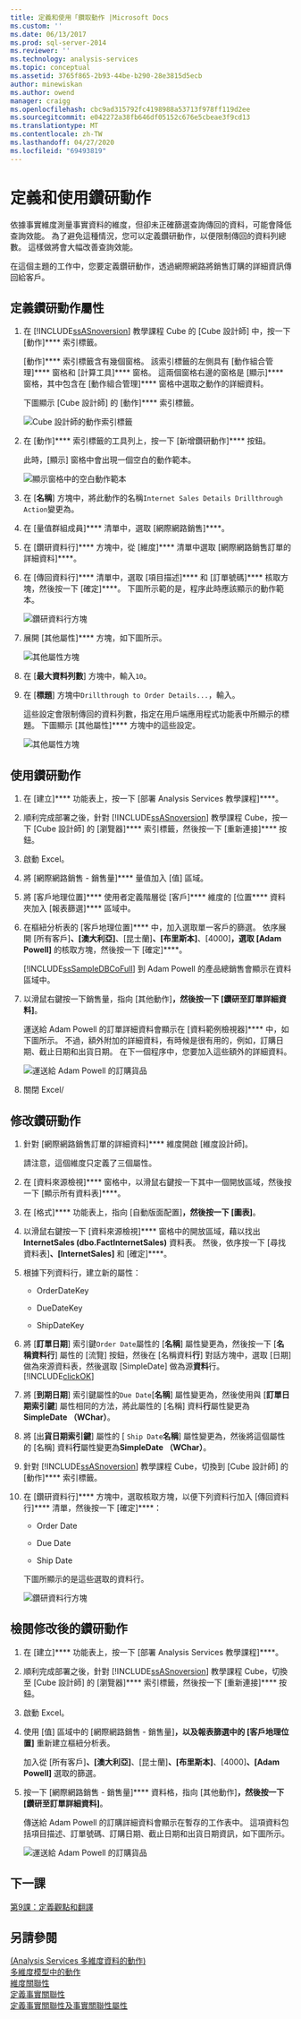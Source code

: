 ```yaml
---
title: 定義和使用「鑽取動作 |Microsoft Docs
ms.custom: ''
ms.date: 06/13/2017
ms.prod: sql-server-2014
ms.reviewer: ''
ms.technology: analysis-services
ms.topic: conceptual
ms.assetid: 3765f865-2b93-44be-b290-28e3815d5ecb
author: minewiskan
ms.author: owend
manager: craigg
ms.openlocfilehash: cbc9ad315792fc4198988a53713f978ff119d2ee
ms.sourcegitcommit: e042272a38fb646df05152c676e5cbeae3f9cd13
ms.translationtype: MT
ms.contentlocale: zh-TW
ms.lasthandoff: 04/27/2020
ms.locfileid: "69493819"
---
```

# <a name="defining-and-using-a-drillthrough-action"></a>定義和使用鑽研動作
  依據事實維度測量事實資料的維度，但卻未正確篩選查詢傳回的資料，可能會降低查詢效能。 為了避免這種情況，您可以定義鑽研動作，以便限制傳回的資料列總數。 這樣做將會大幅改善查詢效能。  
  
 在這個主題的工作中，您要定義鑽研動作，透過網際網路將銷售訂購的詳細資訊傳回給客戶。  
  
## <a name="defining-the-drillthrough-action-properties"></a>定義鑽研動作屬性  
  
1.  在 [!INCLUDE[ssASnoversion](../includes/ssasnoversion-md.md)] 教學課程 Cube 的 [Cube 設計師] 中，按一下 [動作]**** 索引標籤。  
  
     [動作]**** 索引標籤含有幾個窗格。 該索引標籤的左側具有 [動作組合管理]**** 窗格和 [計算工具]**** 窗格。 這兩個窗格右邊的窗格是 [顯示]**** 窗格，其中包含在 [動作組合管理]**** 窗格中選取之動作的詳細資料。  
  
     下圖顯示 [Cube 設計師] 的 [動作]**** 索引標籤。  
  
     ![Cube 設計師的動作索引標籤](../../2014/tutorials/media/l8-action1.gif "Cube 設計師的動作索引標籤")  
  
2.  在 [動作]**** 索引標籤的工具列上，按一下 [新增鑽研動作]**** 按鈕。  
  
     此時，[顯示] 窗格中會出現一個空白的動作範本。  
  
     ![顯示窗格中的空白動作範本](../../2014/tutorials/media/l8-action2.gif "顯示窗格中的空白動作範本")  
  
3.  在 [**名稱**] 方塊中，將此動作的名稱`Internet Sales Details Drillthrough Action`變更為。  
  
4.  在 [量值群組成員]**** 清單中，選取 [網際網路銷售]****。  
  
5.  在 [鑽研資料行]**** 方塊中，從 [維度]**** 清單中選取 [網際網路銷售訂單的詳細資料]****。  
  
6.  在 [傳回資料行]**** 清單中，選取 [項目描述]**** 和 [訂單號碼]**** 核取方塊，然後按一下 [確定]****。 下圖所示範的是，程序此時應該顯示的動作範本。  
  
     ![鑽研資料行方塊](../../2014/tutorials/media/l8-action3.gif "鑽研資料行方塊")  
  
7.  展開 [其他屬性]**** 方塊，如下圖所示。  
  
     ![其他屬性方塊](../../2014/tutorials/media/l8-action4.gif "其他屬性方塊")  
  
8.  在 [**最大資料列數**] 方塊中，輸入`10`。  
  
9. 在 [**標題**] 方塊中`Drillthrough to Order Details...`，輸入。  
  
     這些設定會限制傳回的資料列數，指定在用戶端應用程式功能表中所顯示的標題。 下圖顯示 [其他屬性]**** 方塊中的這些設定。  
  
     ![其他屬性方塊](../../2014/tutorials/media/l8-action5.gif "其他屬性方塊")  
  
## <a name="using-the-drillthrough-action"></a>使用鑽研動作  
  
1.  在 [建立]**** 功能表上，按一下 [部署 Analysis Services 教學課程]****。  
  
2.  順利完成部署之後，針對 [!INCLUDE[ssASnoversion](../includes/ssasnoversion-md.md)] 教學課程 Cube，按一下 [Cube 設計師] 的 [瀏覽器]**** 索引標籤，然後按一下 [重新連接]**** 按鈕。  
  
3.  啟動 Excel。  
  
4.  將 [網際網路銷售 - 銷售量]**** 量值加入 [值] 區域。  
  
5.  將 [客戶地理位置]**** 使用者定義階層從 [客戶]**** 維度的 [位置**** 資料夾加入 [報表篩選]**** 區域中。  
  
6.  在樞紐分析表的 [客戶地理位置]**** 中，加入選取單一客戶的篩選。 依序展開 [所有客戶]****、[澳大利亞]****、[昆士蘭]****、[布里斯本]****、[4000]****，選取 [Adam Powell]**** 的核取方塊，然後按一下 [確定]****。  
  
     [!INCLUDE[ssSampleDBCoFull](../includes/sssampledbcofull-md.md)] 到 Adam Powell 的產品總銷售會顯示在資料區域中。  
  
7.  以滑鼠右鍵按一下銷售量，指向 [其他動作]****，然後按一下 [鑽研至訂單詳細資料]****。  
  
     運送給 Adam Powell 的訂單詳細資料會顯示在 [資料範例檢視器]**** 中，如下圖所示。 不過，額外附加的詳細資料，有時候是很有用的，例如，訂購日期、截止日期和出貨日期。 在下一個程序中，您要加入這些額外的詳細資料。  
  
     ![運送給 Adam Powell 的訂購貨品](../../2014/tutorials/media/l8-action6.gif "運送給 Adam Powell 的訂購貨品")  
  
8.  關閉 Excel/  
  
## <a name="modifying-the-drillthrough-action"></a>修改鑽研動作  
  
1.  針對 [網際網路銷售訂單的詳細資料]**** 維度開啟 [維度設計師]。  
  
     請注意，這個維度只定義了三個屬性。  
  
2.  在 [資料來源檢視]**** 窗格中，以滑鼠右鍵按一下其中一個開放區域，然後按一下 [顯示所有資料表]****。  
  
3.  在 [格式]**** 功能表上，指向 [自動版面配置]****，然後按一下 [圖表]****。  
  
4.  以滑鼠右鍵按一下 [資料來源檢視]**** 窗格中的開放區域，藉以找出 **InternetSales (dbo.FactInternetSales)** 資料表。 然後，依序按一下 [尋找資料表]****、[InternetSales]**** 和 [確定]****。  
  
5.  根據下列資料行，建立新的屬性：  
  
    -   OrderDateKey  
  
    -   DueDateKey  
  
    -   ShipDateKey  
  
6.  將 [**訂單日期**] 索引鍵`Order Date`屬性的 [**名稱**] 屬性變更為，然後按一下 [**名稱資料行**] 屬性的 [流覽] 按鈕，然後在 [名稱資料**行**] 對話方塊中，選取 [日期] 做為來源資料表，然後選取 [SimpleDate] 做為源**資料**行。 [!INCLUDE[clickOK](../includes/clickok-md.md)]  
  
7.  將 [**到期日期**] 索引鍵屬性的`Due Date`[**名稱**] 屬性變更為，然後使用與 [**訂單日期索引鍵**] 屬性相同的方法，將此屬性的 [名稱] 資料**行**屬性變更為**SimpleDate （WChar）**。  
  
8.  將 [出**貨日期索引鍵**] 屬性的 [ `Ship Date`**名稱**] 屬性變更為，然後將這個屬性的 [名稱] 資料**行**屬性變更為**SimpleDate （WChar）**。  
  
9. 針對 [!INCLUDE[ssASnoversion](../includes/ssasnoversion-md.md)] 教學課程 Cube，切換到 [Cube 設計師] 的 [動作]**** 索引標籤。  
  
10. 在 [鑽研資料行]**** 方塊中，選取核取方塊，以便下列資料行加入 [傳回資料行]**** 清單，然後按一下 [確定]****：  
  
    -   Order Date  
  
    -   Due Date  
  
    -   Ship Date  
  
     下圖所顯示的是這些選取的資料行。  
  
     ![鑽研資料行方塊](../../2014/tutorials/media/l8-action7.gif "鑽研資料行方塊")  
  
## <a name="reviewing-the-modified-drillthrough-action"></a>檢閱修改後的鑽研動作  
  
1.  在 [建立]**** 功能表上，按一下 [部署 Analysis Services 教學課程]****。  
  
2.  順利完成部署之後，針對 [!INCLUDE[ssASnoversion](../includes/ssasnoversion-md.md)] 教學課程 Cube，切換至 [Cube 設計師] 的 [瀏覽器]**** 索引標籤，然後按一下 [重新連接]**** 按鈕。  
  
3.  啟動 Excel。  
  
4.  使用 [值] 區域中的 [網際網路銷售 - 銷售量]****，以及報表篩選中的 [客戶地理位置]**** 重新建立樞紐分析表。  
  
     加入從 [所有客戶]****、[澳大利亞]****、[昆士蘭]****、[布里斯本]****、[4000]****、[Adam Powell]**** 選取的篩選。  
  
5.  按一下 [網際網路銷售 - 銷售量]**** 資料格，指向 [其他動作]****，然後按一下 [鑽研至訂單詳細資料]****。  
  
     傳送給 Adam Powell 的訂購詳細資料會顯示在暫存的工作表中。 這項資料包括項目描述、訂單號碼、訂購日期、截止日期和出貨日期資訊，如下圖所示。  
  
     ![運送給 Adam Powell 的訂購貨品](../../2014/tutorials/media/l8-action8.gif "運送給 Adam Powell 的訂購貨品")  
  
## <a name="next-lesson"></a>下一課  
 [第9課：定義觀點和翻譯](lesson-9-defining-perspectives-and-translations.md)  
  
## <a name="see-also"></a>另請參閱  
 [&#40;Analysis Services 多維度資料的動作&#41;](multidimensional-models/actions-analysis-services-multidimensional-data.md)   
 [多維度模型中的動作](multidimensional-models/actions-in-multidimensional-models.md)   
 [維度關聯性](multidimensional-models-olap-logical-cube-objects/dimension-relationships.md)   
 [定義事實關聯性](lesson-5-2-defining-a-fact-relationship.md)   
 [定義事實關聯性及事實關聯性屬性](multidimensional-models/define-a-fact-relationship-and-fact-relationship-properties.md)  
  
  
